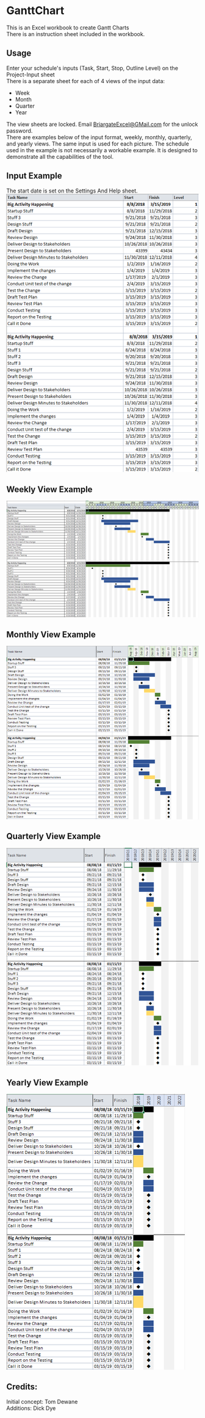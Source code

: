 # GanttChart
This is an Excel workbook to create Gantt Charts  
There is an instruction sheet included in the workbook.
## Usage  
Enter your schedule's inputs (Task, Start, Stop, Outline Level) on the Project-Input sheet  
There is a separate sheet for each of 4 views of the input data:  
  * Week  
  * Month  
  * Quarter  
  * Year

The view sheets are locked. Email BriargateExcel@GMail.com for the unlock password.  
There are examples below of the input format, weekly, monthly, quarterly, and yearly views. The same input is used for each picture. The schedule used in the example is not necessarily a workable example. It is designed to demonstrate all the capabilities of the tool.
## Input Example  
The start date is set on the Settings And Help sheet.
![alt text](https://github.com/BriargateExcel/GanttChart/blob/master/Gantt%20Chart%20Input.PNG "Gantt Chart Example Input")  
## Weekly View Example  
![alt text](https://github.com/BriargateExcel/GanttChart/blob/master/Gantt%20Chart%20Weekly%20View.PNG "Gantt Chart Weekly View")  
## Monthly View Example  
![alt text](https://github.com/BriargateExcel/GanttChart/blob/master/Gantt%20Chart%20Monthly%20View.PNG "Gantt Chart Monthly View")  
## Quarterly View Example  
![alt text](https://github.com/BriargateExcel/GanttChart/blob/master/Gantt%20Chart%20Quarterly%20View.PNG "Gantt Chart Quarterly view")  
## Yearly View Example  
![alt text](https://github.com/BriargateExcel/GanttChart/blob/master/Gantt%20Chart%20Yearly%20View.PNG "Gantt Chart Yearly View")  
## Credits:
Initial concept: Tom Dewane  
Additions: Dick Dye
